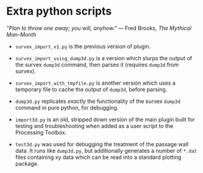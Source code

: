 # Extra python scripts

_"Plan to throw one away; you will, anyhow."_
&mdash; Fred Brooks, _The Mythical Man-Month_

* `survex_import_v1.py` is the previous version of plugin.

* `survex_import_using_dump3d.py` is a version which slurps the output
  of the survex `dump3d` command, then parses it (requires `dump3d`
  from survex).

* `survex_import_with_tmpfile.py` is another version which uses a
  temporary file to cache the output of `dump3d`, before parsing.

* `dump3d.py` replicates _exactly_ the functionality of the survex
  `dump3d` command in pure python, for debugging.

* `import3d.py` is an old, stripped down version of the main plugin
  built for testing and troubleshooting when added as a user script to
  the Processing Toolbox.

* `test3d.py` was used for debugging the treatment of the passage wall
  data.  It runs like `dump3d.py`, but additionally generates a number of
  `*.dat` files containing xy data which can be read into a standard
  plotting package.
